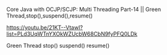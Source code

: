 Core Java with OCJP/SCJP: Multi Threading Part-14 || Green Thread,stop(),suspend(),resume()

https://youtu.be/21KT--VtawI?list=PLd3UqWTnYXOkWZUcbW68CbN9fyPFQ0LDk

Green Thread
stop()
suspend()
resume()